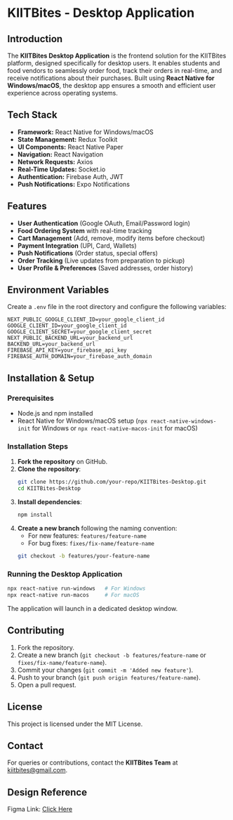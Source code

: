 # KIITBites - Desktop Application

## Introduction
The **KIITBites Desktop Application** is the frontend solution for the KIITBites platform, designed specifically for desktop users. It enables students and food vendors to seamlessly order food, track their orders in real-time, and receive notifications about their purchases. Built using **React Native for Windows/macOS**, the desktop app ensures a smooth and efficient user experience across operating systems.

## Tech Stack
- **Framework:** React Native for Windows/macOS
- **State Management:** Redux Toolkit
- **UI Components:** React Native Paper
- **Navigation:** React Navigation
- **Network Requests:** Axios
- **Real-Time Updates:** Socket.io
- **Authentication:** Firebase Auth, JWT
- **Push Notifications:** Expo Notifications

## Features
- **User Authentication** (Google OAuth, Email/Password login)
- **Food Ordering System** with real-time tracking
- **Cart Management** (Add, remove, modify items before checkout)
- **Payment Integration** (UPI, Card, Wallets)
- **Push Notifications** (Order status, special offers)
- **Order Tracking** (Live updates from preparation to pickup)
- **User Profile & Preferences** (Saved addresses, order history)

## Environment Variables
Create a `.env` file in the root directory and configure the following variables:
```
NEXT_PUBLIC_GOOGLE_CLIENT_ID=your_google_client_id
GOOGLE_CLIENT_ID=your_google_client_id
GOOGLE_CLIENT_SECRET=your_google_client_secret
NEXT_PUBLIC_BACKEND_URL=your_backend_url
BACKEND_URL=your_backend_url
FIREBASE_API_KEY=your_firebase_api_key
FIREBASE_AUTH_DOMAIN=your_firebase_auth_domain
```

## Installation & Setup
### Prerequisites
- Node.js and npm installed
- React Native for Windows/macOS setup (`npx react-native-windows-init` for Windows or `npx react-native-macos-init` for macOS)

### Installation Steps
1. **Fork the repository** on GitHub.
2. **Clone the repository**:
   ```bash
   git clone https://github.com/your-repo/KIITBites-Desktop.git
   cd KIITBites-Desktop
   ```
3. **Install dependencies**:
   ```bash
   npm install
   ```
4. **Create a new branch** following the naming convention:
   - For new features: `features/feature-name`
   - For bug fixes: `fixes/fix-name/feature-name`
   ```bash
   git checkout -b features/your-feature-name
   ```

### Running the Desktop Application
```bash
npx react-native run-windows   # For Windows
npx react-native run-macos     # For macOS
```
The application will launch in a dedicated desktop window.

## Contributing
1. Fork the repository.
2. Create a new branch (`git checkout -b features/feature-name` or `fixes/fix-name/feature-name`).
3. Commit your changes (`git commit -m 'Added new feature'`).
4. Push to your branch (`git push origin features/feature-name`).
5. Open a pull request.

## License
This project is licensed under the MIT License.

## Contact
For queries or contributions, contact the **KIITBites Team** at [kiitbites@gmail.com](mailto:kiitbites@gmail.com).

## Design Reference
Figma Link: [Click Here](https://www.figma.com/design/uCTZfzhDkk06FNwA2Ooc4G/KIITBites?node-id=0-1&t=eN4BzoUfe3aSVfNt-0)
